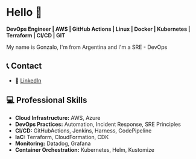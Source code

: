# Hello 👋

**DevOps Engineer | AWS | GitHub Actions | Linux | Docker | Kubernetes | Terraform | CI/CD | GIT**

My name is Gonzalo, I'm from Argentina and I'm a SRE - DevOps

## 📞 Contact
- 💼 [LinkedIn](https://www.linkedin.com/in/gonveliz)
  
## 💻 Professional Skills
- **Cloud Infrastructure:** AWS, Azure
- **DevOps Practices:** Automation, Incident Response, SRE Principles
- **CI/CD:** GitHubActions, Jenkins, Harness, CodePipeline
- **IaC:** Terraform, CloudFormation, CDK
- **Monitoring:** Datadog, Grafana
- **Container Orchestration:** Kubernetes, Helm, Kustomize
